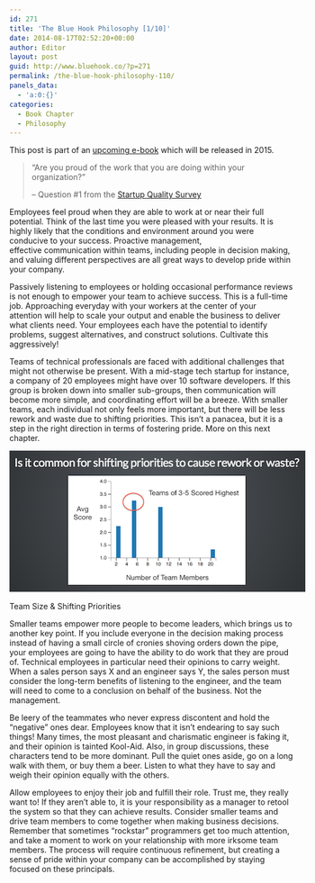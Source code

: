 ```yaml
---
id: 271
title: 'The Blue Hook Philosophy [1/10]'
date: 2014-08-17T02:52:20+00:00
author: Editor
layout: post
guid: http://www.bluehook.co/?p=271
permalink: /the-blue-hook-philosophy-110/
panels_data:
  - 'a:0:{}'
categories:
  - Book Chapter
  - Philosophy
---
```

This post is part of an <a href="/blue-hook-publishing-e-book/" target="_blank">upcoming e-book</a> which will be released in 2015.

> &#8220;Are you proud of the work that you are doing within your organization?&#8221;
>
> &#8211; Question #1 from the <a href="/the-startup-quality-survey/" target="_blank">Startup Quality Survey</a>

Employees feel proud when they are able to work at or near their full potential. Think of the last time you were pleased with your results. It is highly likely that the conditions and environment around you were conducive to your success. Proactive management, effective communication within teams, including people in decision making, and valuing different perspectives are all great ways to develop pride within your company.

Passively listening to employees or holding occasional performance reviews is not enough to empower your team to achieve success. This is a full-time job. Approaching everyday with your workers at the center of your attention will help to scale your output and enable the business to deliver what clients need. Your employees each have the potential to identify problems, suggest alternatives, and construct solutions. Cultivate this aggressively!

Teams of technical professionals are faced with additional challenges that might not otherwise be present. With a mid-stage tech startup for instance, a company of 20 employees might have over 10 software developers. If this group is broken down into smaller sub-groups, then communication will become more simple, and coordinating effort will be a breeze. With smaller teams, each individual not only feels more important, but there will be less rework and waste due to shifting priorities. This isn&#8217;t a panacea, but it is a step in the right direction in terms of fostering pride. More on this next chapter.

<div id="attachment_301" style="width: 536px" class="wp-caption aligncenter">
  <a href="/assets/images/teamsize.png"><img class="size-full wp-image-301" src="/assets/images/teamsize.png" alt="Team Size & Shifting Priorities" width="526" height="251"/></a>

  <p class="wp-caption-text">
    Team Size & Shifting Priorities
  </p>
</div>

Smaller teams empower more people to become leaders, which brings us to another key point. If you include everyone in the decision making process instead of having a small circle of cronies shoving orders down the pipe, your employees are going to have the ability to do work that they are proud of. Technical employees in particular need their opinions to carry weight. When a sales person says X and an engineer says Y, the sales person must consider the long-term benefits of listening to the engineer, and the team will need to come to a conclusion on behalf of the business. Not the management.

Be leery of the teammates who never express discontent and hold the “negative” ones dear. Employees know that it isn&#8217;t endearing to say such things! Many times, the most pleasant and charismatic engineer is faking it, and their opinion is tainted Kool-Aid. Also, in group discussions, these characters tend to be more dominant. Pull the quiet ones aside, go on a long walk with them, or buy them a beer. Listen to what they have to say and weigh their opinion equally with the others.

Allow employees to enjoy their job and fulfill their role. Trust me, they really want to! If they aren&#8217;t able to, it is your responsibility as a manager to retool the system so that they can achieve results. Consider smaller teams and drive team members to come together when making business decisions. Remember that sometimes “rockstar” programmers get too much attention, and take a moment to work on your relationship with more irksome team members. The process will require continuous refinement, but creating a sense of pride within your company can be accomplished by staying focused on these principals.